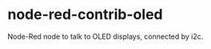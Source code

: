 node-red-contrib-oled
=====================

Node-Red node to talk to OLED displays, connected by i2c.
